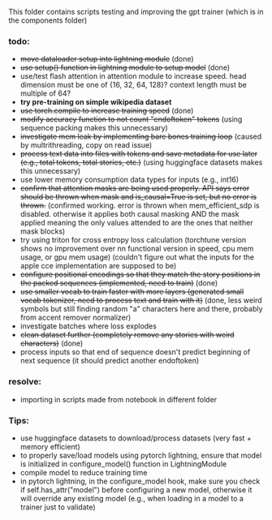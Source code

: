 This folder contains scripts testing and improving the gpt trainer (which is in the components folder)

### todo:
* ~~move dataloader setup into lightning module~~ (done)
* ~~use setup() function in lightning module to setup model~~ (done)
* use/test flash attention in attention module to increase speed. head dimension must be one of {16, 32, 64, 128}? context length must be multiple of 64?
* **try pre-training on simple wikipedia dataset**
* ~~use torch.compile to increase training speed~~ (done)
* ~~modify accuracy function to not count "endoftoken" tokens~~ (using sequence packing makes this unnecessary)
* ~~investigate mem leak by implementing bare bones training loop~~ (caused by multrithreading, copy on read issue)
* ~~process text data into files with tokens and save metadata for use later (e.g., total tokens, total stories, etc.)~~ (using huggingface datasets makes this unnecessary)
* use lower memory consumption data types for inputs (e.g., int16)
* ~~confirm that attention masks are being used properly. API says error should be thrown when mask and is_causal=True is set, but no error is thrown.~~ (confirmed working. error is thrown when mem_efficient_sdp is disabled. otherwise it applies both causal masking AND the mask applied meaning the only values attended to are the ones that neither mask blocks)
* try using triton for cross entropy loss calculation (torchtune version shows no improvement over nn functional version in speed, cpu mem usage, or gpu mem usage) (couldn't figure out what the inputs for the apple cce implementation are supposed to be)
* ~~configure positional encodings so that they match the story positions in the packed sequences (implemented, need to train)~~ (done)
* ~~use smaller vocab to train faster with more layers (generated small vocab tokenizer, need to process text and train with it)~~ (done, less weird symbols but still finding random "a" characters here and there, probably from accent remover normalizer)
* investigate batches where loss explodes
* ~~clean dataset further (completely remove any stories with weird characters)~~ (done)
* process inputs so that end of sequence doesn't predict beginning of next sequence (it should predict another endoftoken)

### resolve:
* importing in scripts made from notebook in different folder

### Tips:
* use huggingface datasets to download/process datasets (very fast + memory efficient)
* to properly save/load models using pytorch lightning, ensure that model is initialized in configure_model() function in LightningModule
* compile model to reduce training time
* in pytorch lightning, in the configure_model hook, make sure you check if self.has_attr("model") before configuring a new model, otherwise it will override any existing model (e.g., when loading in a model to a trainer just to validate)


